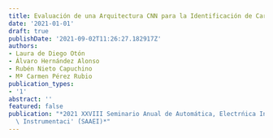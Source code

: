 ```yaml
---
title: Evaluación de una Arquitectura CNN para la Identificación de Cargas en NILM
date: '2021-01-01'
draft: true
publishDate: '2021-09-02T11:26:27.182917Z'
authors:
- Laura de Diego Otón
- Álvaro Hernández Alonso
- Rubén Nieto Capuchino
- Mª Carmen Pérez Rubio
publication_types:
- '1'
abstract: ''
featured: false
publication: "*2021 XXVIII Seminario Anual de Automática, Electrńica Industrial e\
  \ Instrumentaci' ́(SAAEI)*"
---
```


